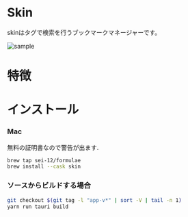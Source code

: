 # Skin
skinはタグで検索を行うブックマークマネージャーです。

![sample](https://github.com/user-attachments/assets/86b485b1-d05f-4211-9d88-061240f5bac7)

# 特徴

# インストール

### Mac
無料の証明書なので警告が出ます.<br>
```sh
brew tap sei-12/formulae
brew install --cask skin
```

### ソースからビルドする場合
```sh
git checkout $(git tag -l "app-v*" | sort -V | tail -n 1)
yarn run tauri build
```